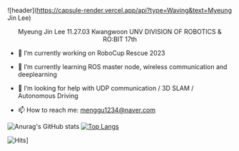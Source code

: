 ![header](https://capsule-render.vercel.app/api?type=Waving&text=Myeung Jin Lee)

<div align="center">
   Myeung Jin Lee 11.27.03
   Kwangwoon UNV DIVISION OF ROBOTICS & RO:BIT 17th
</div>
<div>
   
  - 🔭 I’m currently working on RoboCup Rescue 2023
  
  - 🌱 I’m currently learning ROS master node, wireless communication and deeplearning
  
  - 🤔 I’m looking for help with UDP communication / 3D SLAM / Autonomous Driving
  
  - 📫 How to reach me: menggu1234@naver.com

![Anurag's GitHub stats](https://github-readme-stats.vercel.app/api?username=mjlee111&show_icons=true&theme=radical)
[![Top Langs](https://github-readme-stats.vercel.app/api/top-langs/?username=mjlee111&layout=compact)](https://github.com/mjlee111/github-readme-stats)
  
![Hits](https://hits.seeyoufarm.com/api/count/incr/badge.svg?url=https%3A%2F%2Fgithub.com%2Fmjlee111%2Fhit-counter&count_bg=%23000000&title_bg=%23555555&icon=&icon_color=%23E7E7E7&title=hits&edge_flat=false)]
  
</div>


